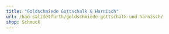 ```yaml
---
title: "Goldschmiede Gottschalk & Harnisch"
url: /bad-salzdetfurth/goldschmiede-gottschalk-und-harnisch/
shop: Schmuck
---
```

